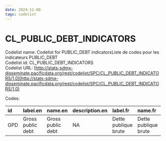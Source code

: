 ```yaml
---
date: 2024-11-08
tags: codelist
---
```


# CL_PUBLIC_DEBT_INDICATORS

Codelist name: Codelist for PUBLIC_DEBT indicatorsListe de codes pour les indicateurs PUBLIC_DEBT  
Codelist id: CL_PUBLIC_DEBT_INDICATORS  
Codelist URL: [http://stats-sdmx-disseminate.pacificdata.org/rest/codelist/SPC/CL_PUBLIC_DEBT_INDICATORS/1.0](http://stats-sdmx-disseminate.pacificdata.org/rest/codelist/SPC/CL_PUBLIC_DEBT_INDICATORS/1.0)  

Codes:  

|id  |label.en          |name.en           |description.en |label.fr             |name.fr              |description.fr |
|:---|:-----------------|:-----------------|:--------------|:--------------------|:--------------------|:--------------|
|GPD |Gross public debt |Gross public debt |NA             |Dette publique brute |Dette publique brute |NA             |
